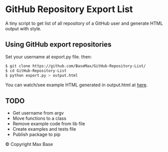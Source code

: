 # GitHub Repository Export List

A tiny script to get list of all repository of a GitHub user and generate HTML output with style.

## Using GitHub export repositories

Set your username at export.py file. then:

```bash
$ git clone https://github.com/BaseMax/GitHub-Repository-List/
$ cd GitHub-Repository-List
$ python export.py > output.html
```

You can watch/see example HTML generated in output.html at [here](https://basemax.github.io/GitHub-Repository-List/output.html).

## TODO

- Get username from argv
- Move functions to a class
- Remove example code from lib file
- Create examples and tests file
- Publish package to pip

© Copyright Max Base
